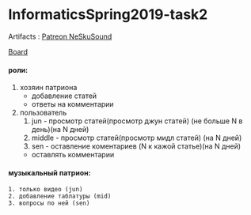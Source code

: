 # InformaticsSpring2019-task2

Artifacts : 
[Patreon NeSkuSound](https://www.patreon.com/NeSkuSound)

[Board](https://github.com/d4n0n-myself/InformaticsSpring2019-task2/projects/1)

#### роли:

1. хозяин патриона
	* добавление статей
	* ответы на комментарии 
2. пользователь 
	1. jun - просмотр статей(просмотр джун статей) (не больше N в день)(на N дней)
	2. middle - просмотр статей(просмотр мидл статей) (на N дней)
	3. sen - оставление коментариев (N к кажой статье)(на N дней)
     * оставлять комментарии

#### музыкальный патрион:

	1. только видео (jun)
	2. добавление таблатуры (mid) 
	3. вопросы по ней (sen)

